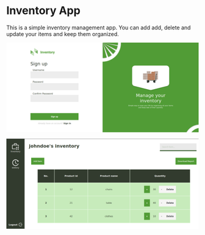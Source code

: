 # Inventory App

This is a simple inventory management app. You can add add, delete and update your items and keep them organized.



![Screenshot1](./screehshots/screenshot1.png)

![Screenshot2](./screehshots/screenshot2.png)

